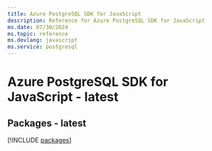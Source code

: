 ```yaml
---
title: Azure PostgreSQL SDK for JavaScript
description: Reference for Azure PostgreSQL SDK for JavaScript
ms.date: 07/30/2024
ms.topic: reference
ms.devlang: javascript
ms.service: postgresql
---
```

# Azure PostgreSQL SDK for JavaScript - latest
## Packages - latest
[!INCLUDE [packages](postgresql-index.md)]